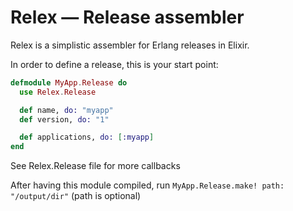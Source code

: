 # Relex — Release assembler

Relex is a simplistic assembler for Erlang releases in Elixir.

In order to define a release, this is your start point:

```elixir
defmodule MyApp.Release do
  use Relex.Release

  def name, do: "myapp"
  def version, do: "1"

  def applications, do: [:myapp]
end
```

See Relex.Release file for more callbacks

After having this module compiled, run `MyApp.Release.make! path: "/output/dir"` (path is optional)